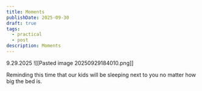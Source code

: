 ```yaml
---
title: Moments
publishDate: 2025-09-30
draft: true
tags:
  - practical
  - post
description: Moments
---
```


9.29.2025
![[Pasted image 20250929184010.png]]

Reminding this time that our kids will be sleeping next to you no matter how big the bed is.
